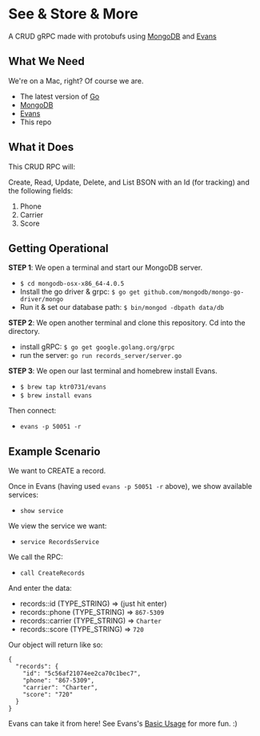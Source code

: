 # See & Store & More 

A CRUD gRPC made with protobufs using [MongoDB](https://www.mongodb.com/download-center/community) and [Evans](https://github.com/ktr0731/evans)


## What We Need

We're on a Mac, right? Of course we are. 

- The latest version of [Go](https://golang.org/doc/install#install)
- [MongoDB](https://www.mongodb.com/download-center/community)
- [Evans](https://github.com/ktr0731/evans) 
- This repo

## What it Does

This CRUD RPC will:

Create, Read, Update, Delete, and List BSON with an Id (for tracking) and the following fields:
1. Phone
2. Carrier
3. Score

## Getting Operational

**STEP 1**: We open a terminal and start our MongoDB server. 
- `$ cd mongodb-osx-x86_64-4.0.5`
- Install the go driver & grpc: 
`$ go get github.com/mongodb/mongo-go-driver/mongo`
- Run it & set our database path: 
`$ bin/mongod -dbpath data/db`

**STEP 2**: We open another terminal and clone this repository. Cd into the directory. 
- install gRPC: `$ go get google.golang.org/grpc`
- run the server: `go run records_server/server.go`

**STEP 3**: We open our last terminal and homebrew install Evans.
- `$ brew tap ktr0731/evans`
- `$ brew install evans`

Then connect:
- `evans -p 50051 -r`


## Example Scenario
We want to CREATE a record.

Once in Evans (having used `evans -p 50051 -r` above), we show available services:
- `show service`

We view the service we want:
-  `service RecordsService`

We call the RPC:
- `call CreateRecords`

And enter the data:
- records::id (TYPE_STRING) => (just hit enter)
- records::phone (TYPE_STRING) => `867-5309`
- records::carrier (TYPE_STRING) => `Charter`
- records::score (TYPE_STRING) => `720`

Our object will return like so:
```
{
  "records": {
    "id": "5c56af21074ee2ca70c1bec7",
    "phone": "867-5309",
    "carrier": "Charter",
    "score": "720"
  }
}
```


Evans can take it from here! See Evans's [Basic Usage](https://github.com/ktr0731/evans#basic-usage) for more fun. :)
